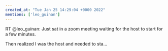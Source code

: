 ```yaml
---
created_at: "Tue Jan 25 14:29:04 +0000 2022"
mentions: ['leo_guinan']
---
```


RT @leo_guinan: Just sat in a zoom meeting waiting for the host to start for a few minutes.

Then realized I was the host and needed to sta…